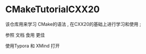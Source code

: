 # CMakeTutorialCXX20
该仓库用来学习  CMake的语法 , 在CXX20的基础上进行学习和使用 ; 





参照 文档 食用 更佳  

使用Typora 和 XMind 打开 
